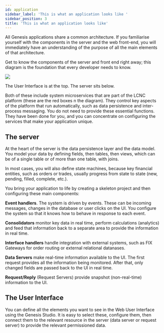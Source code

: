 ```yaml
---
id: application
sidebar_label: 'This is what an application looks like '
sidebar_position: 3
title: 'This is what an application looks like'
---
```


All Genesis applications share a common architecture. If you familiarise yourself with the components in the server and the web front-end, you will immediately have an understanding of the purpose of all the main elements of that architecture.

Get to know the components of the server and front end right away; this diagram is the foundation that every developer needs to know.

![](/img/this-is-what-a-genesis-application.png)

The User Interface is at the top. The server sits below. 

Both of these include system microservices that are part of the LCNC platform (these are the red boxes n the diagram). They control key aspects of the platform that run automatically, such as data persistence and inter-process messaging. You do not need to provide these essential functions. They have been done for you, and you can concentrate on configuring the services that make your application unique.

## The server

At the heart of the server is the data persistence layer and the data model. You model your data by defining fields, then tables, then views, which can be of a single table or of more than one table, with joins. 

In most cases, you will also define state machines, because key financial entities, such as orders or trades, usually progress from state to state (new, pending, filled, complete, etc.).

You bring your application to life by creating a skeleton project and then configuring these main components:

**Event handlers**. The system is driven by events. These can be incoming messages, changes in the database or user clicks on the UI. You configure the system so that it knows how to behave in response to each event.

**Consolidators** monitor key data in real time, perform calculations (analytics) and feed that information back to a separate area to provide the information in real time.

**Interface handlers** handle integration with external systems, such as FIX Gateways for order routing or external relational datanases.

**Data Servers** make real-time information available to the UI. The first request provides all the information being monitored. After that, only changed fields are passed back to the UI in real time.

**Request/Reply** (Request Servers) provide snapshot (non-real-time) information to the UI.

## The User Interface

You can define all the elements you want to see in the Web User Interface using the Genesis Studio. It is easy to select these, configure them, then connect them to the relevant resource in the server (data server or request server) to provide the relevant permissioned data.
